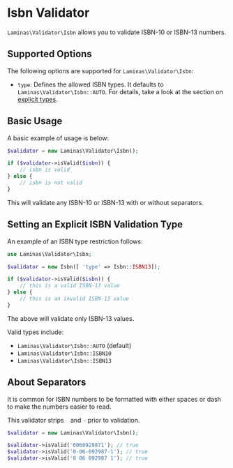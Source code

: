 # Isbn Validator

`Laminas\Validator\Isbn` allows you to validate ISBN-10 or ISBN-13 numbers.

## Supported Options

The following options are supported for `Laminas\Validator\Isbn`:

- `type`: Defines the allowed ISBN types. It defaults to
  `Laminas\Validator\Isbn::AUTO`. For details, take a look at the section on
  [explicit types](#setting-an-explicit-isbn-validation-type).

## Basic Usage

A basic example of usage is below:

```php
$validator = new Laminas\Validator\Isbn();

if ($validator->isValid($isbn)) {
    // isbn is valid
} else {
    // isbn is not valid
}
```

This will validate any ISBN-10 or ISBN-13 with or without separators.

## Setting an Explicit ISBN Validation Type

An example of an ISBN type restriction follows:

```php
use Laminas\Validator\Isbn;

$validator = new Isbn([ 'type' => Isbn::ISBN13]);

if ($validator->isValid($isbn)) {
    // this is a valid ISBN-13 value
} else {
    // this is an invalid ISBN-13 value
}
```

The above will validate only ISBN-13 values.

Valid types include:

- `Laminas\Validator\Isbn::AUTO` (default)
- `Laminas\Validator\Isbn::ISBN10`
- `Laminas\Validator\Isbn::ISBN13`

## About Separators

It is common for ISBN numbers to be formatted with either spaces or dash to make the numbers easier to read.
<!-- markdownlint-disable-next-line no-space-in-code -->
This validator strips ` ` and `-` prior to validation.

```php
$validator = new Laminas\Validator\Isbn();

$validator->isValid('0060929871'); // true
$validator->isValid('0-06-092987-1'); // true
$validator->isValid('0 06 092987 1'); // true
```
